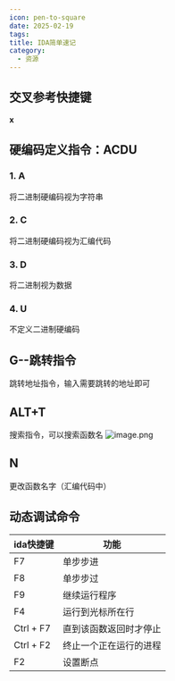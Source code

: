 ```yaml
---
icon: pen-to-square
date: 2025-02-19
tags: 
title: IDA简单速记
category:
  - 资源
---
```

## 交叉参考快捷键
**x**
## 硬编码定义指令：ACDU
### 1. A
将二进制硬编码视为字符串
### 2. C
将二进制硬编码视为汇编代码
### 3. D
将二进制视为数据
### 4. U
不定义二进制硬编码
## G--跳转指令
跳转地址指令，输入需要跳转的地址即可

## ALT+T
搜索指令，可以搜索函数名
![image.png](https://cdn.jsdelivr.net/gh/fakeppa/blog-img/20250219201846.png)

## N
更改函数名字（汇编代码中）


## 动态调试命令

| ida快捷键    | 功能          |
| --------- | ----------- |
| F7        | 单步步进        |
| F8        | 单步步过        |
| F9        | 继续运行程序      |
| F4        | 运行到光标所在行    |
| Ctrl + F7 | 直到该函数返回时才停止 |
| Ctrl + F2 | 终止一个正在运行的进程 |
| F2        | 设置断点        |

